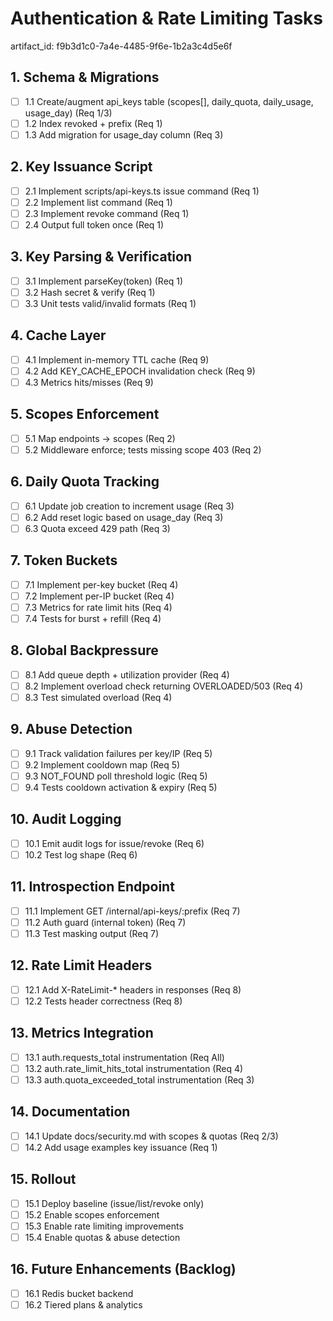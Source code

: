 # Authentication & Rate Limiting Tasks

artifact_id: f9b3d1c0-7a4e-4485-9f6e-1b2a3c4d5e6f

## 1. Schema & Migrations

-   [ ] 1.1 Create/augment api_keys table (scopes[], daily_quota, daily_usage, usage_day) (Req 1/3)
-   [ ] 1.2 Index revoked + prefix (Req 1)
-   [ ] 1.3 Add migration for usage_day column (Req 3)

## 2. Key Issuance Script

-   [ ] 2.1 Implement scripts/api-keys.ts issue command (Req 1)
-   [ ] 2.2 Implement list command (Req 1)
-   [ ] 2.3 Implement revoke command (Req 1)
-   [ ] 2.4 Output full token once (Req 1)

## 3. Key Parsing & Verification

-   [ ] 3.1 Implement parseKey(token) (Req 1)
-   [ ] 3.2 Hash secret & verify (Req 1)
-   [ ] 3.3 Unit tests valid/invalid formats (Req 1)

## 4. Cache Layer

-   [ ] 4.1 Implement in-memory TTL cache (Req 9)
-   [ ] 4.2 Add KEY_CACHE_EPOCH invalidation check (Req 9)
-   [ ] 4.3 Metrics hits/misses (Req 9)

## 5. Scopes Enforcement

-   [ ] 5.1 Map endpoints -> scopes (Req 2)
-   [ ] 5.2 Middleware enforce; tests missing scope 403 (Req 2)

## 6. Daily Quota Tracking

-   [ ] 6.1 Update job creation to increment usage (Req 3)
-   [ ] 6.2 Add reset logic based on usage_day (Req 3)
-   [ ] 6.3 Quota exceed 429 path (Req 3)

## 7. Token Buckets

-   [ ] 7.1 Implement per-key bucket (Req 4)
-   [ ] 7.2 Implement per-IP bucket (Req 4)
-   [ ] 7.3 Metrics for rate limit hits (Req 4)
-   [ ] 7.4 Tests for burst + refill (Req 4)

## 8. Global Backpressure

-   [ ] 8.1 Add queue depth + utilization provider (Req 4)
-   [ ] 8.2 Implement overload check returning OVERLOADED/503 (Req 4)
-   [ ] 8.3 Test simulated overload (Req 4)

## 9. Abuse Detection

-   [ ] 9.1 Track validation failures per key/IP (Req 5)
-   [ ] 9.2 Implement cooldown map (Req 5)
-   [ ] 9.3 NOT_FOUND poll threshold logic (Req 5)
-   [ ] 9.4 Tests cooldown activation & expiry (Req 5)

## 10. Audit Logging

-   [ ] 10.1 Emit audit logs for issue/revoke (Req 6)
-   [ ] 10.2 Test log shape (Req 6)

## 11. Introspection Endpoint

-   [ ] 11.1 Implement GET /internal/api-keys/:prefix (Req 7)
-   [ ] 11.2 Auth guard (internal token) (Req 7)
-   [ ] 11.3 Test masking output (Req 7)

## 12. Rate Limit Headers

-   [ ] 12.1 Add X-RateLimit-\* headers in responses (Req 8)
-   [ ] 12.2 Tests header correctness (Req 8)

## 13. Metrics Integration

-   [ ] 13.1 auth.requests_total instrumentation (Req All)
-   [ ] 13.2 auth.rate_limit_hits_total instrumentation (Req 4)
-   [ ] 13.3 auth.quota_exceeded_total instrumentation (Req 3)

## 14. Documentation

-   [ ] 14.1 Update docs/security.md with scopes & quotas (Req 2/3)
-   [ ] 14.2 Add usage examples key issuance (Req 1)

## 15. Rollout

-   [ ] 15.1 Deploy baseline (issue/list/revoke only)
-   [ ] 15.2 Enable scopes enforcement
-   [ ] 15.3 Enable rate limiting improvements
-   [ ] 15.4 Enable quotas & abuse detection

## 16. Future Enhancements (Backlog)

-   [ ] 16.1 Redis bucket backend
-   [ ] 16.2 Tiered plans & analytics
